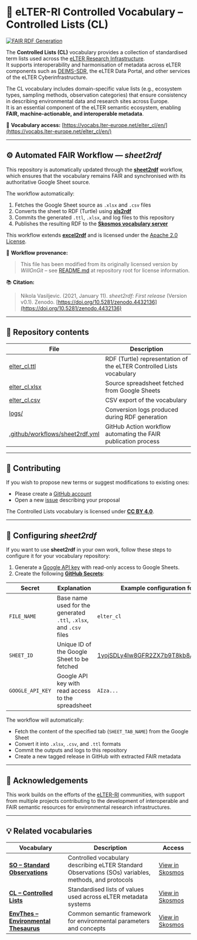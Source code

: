 # 🧩 eLTER-RI Controlled Vocabulary – Controlled Lists (CL)

[![FAIR RDF Generation](https://github.com/LTER-Europe/CL/actions/workflows/sheet2rdf.yml/badge.svg?branch=main)](https://github.com/LTER-Europe/CL/actions/workflows/sheet2rdf.yml)

The **Controlled Lists (CL)** vocabulary provides a collection of standardised term lists used across the [eLTER Research Infrastructure](https://elter-ri.eu/).  
It supports interoperability and harmonisation of metadata across eLTER components such as [DEIMS-SDR](https://deims.org), the eLTER Data Portal, and other services of the eLTER Cyberinfrastructure.  

The CL vocabulary includes domain-specific value lists (e.g., ecosystem types, sampling methods, observation categories) that ensure consistency in describing environmental data and research sites across Europe.  
It is an essential component of the eLTER semantic ecosystem, enabling **FAIR, machine-actionable, and interoperable metadata**.

📘 **Vocabulary access:** [https://vocabs.lter-europe.net/elter_cl/en/](https://vocabs.lter-europe.net/elter_cl/en/)

---

## ⚙️ Automated FAIR Workflow — *sheet2rdf*

This repository is automatically updated through the [**sheet2rdf**](https://github.com/nikokaoja/sheet2rdf) workflow, which ensures that the vocabulary remains FAIR and synchronised with its authoritative Google Sheet source.

The workflow automatically:

1. Fetches the Google Sheet source as `.xlsx` and `.csv` files  
2. Converts the sheet to RDF (Turtle) using [**xls2rdf**](https://github.com/sparna-git/xls2rdf)  
3. Commits the generated `.ttl`, `.xlsx`, and log files to this repository  
4. Publishes the resulting RDF to the [**Skosmos vocabulary server**](https://vocabs.lter-europe.net)

This workflow extends [**excel2rdf**](https://github.com/fair-data-collective/excel2rdf-template) and is licensed under the [Apache 2.0 License](https://github.com/nikokaoja/sheet2rdf/blob/main/License.md).

🧾 **Workflow provenance:**  
> This file has been modified from its originally licensed version by *WillOnGit* – see [README.md](https://github.com/LTER-Europe/CL) at repository root for license information.

📚 **Citation:**  
> Nikola Vasiljevic. (2021, January 11). *sheet2rdf: First release* (Version v0.1). Zenodo. [https://doi.org/10.5281/zenodo.4432136](https://doi.org/10.5281/zenodo.4432136)

---

## 🧠 Repository contents

| File | Description |
|------|--------------|
| [elter_cl.ttl](https://github.com/LTER-Europe/eLTER_CL/blob/main/elter_cl.ttl) | RDF (Turtle) representation of the eLTER Controlled Lists vocabulary |
| [elter_cl.xlsx](https://github.com/LTER-Europe/eLTER_CL/blob/main/elter_cl.xlsx) | Source spreadsheet fetched from Google Sheets |
| [elter_cl.csv](https://github.com/LTER-Europe/eLTER_CL/blob/main/elter_cl.csv) | CSV export of the vocabulary |
| [logs/](https://github.com/LTER-Europe/eLTER_CL/tree/main/logs) | Conversion logs produced during RDF generation |
| [.github/workflows/sheet2rdf.yml](https://github.com/LTER-Europe/eLTER_CL/blob/main/.github/workflows/sheet2rdf.yml) | GitHub Action workflow automating the FAIR publication process |

---

## 💬 Contributing

If you wish to propose new terms or suggest modifications to existing ones:

- Please create a [GitHub account](https://github.com/signup)
- Open a new [issue](https://github.com/LTER-Europe/CL/issues) describing your proposal

The Controlled Lists vocabulary is licensed under [**CC BY 4.0**](https://creativecommons.org/licenses/by/4.0/).

---

## 🧩 Configuring *sheet2rdf*

If you want to use **sheet2rdf** in your own work, follow these steps to configure it for your vocabulary repository:

1. Generate a [Google API key](https://developers.google.com/sheets/api/guides/authorizing#APIKey) with read-only access to Google Sheets.
2. Create the following [**GitHub Secrets**](https://docs.github.com/en/actions/security-guides/encrypted-secrets):

| Secret | Explanation | Example configuration for *eLTER_CL* |
|--------|--------------|--------------------------------------|
| `FILE_NAME` | Base name used for the generated `.ttl`, `.xlsx`, and `.csv` files | `elter_cl` |
| `SHEET_ID` | Unique ID of the Google Sheet to be fetched | [1yojSDLy4Iw8GFR2ZX7b9T8kb8As6XUij5jU8KKvEicg](https://docs.google.com/spreadsheets/d/1yojSDLy4Iw8GFR2ZX7b9T8kb8As6XUij5jU8KKvEicg/edit?gid=678823855#gid=678823855) |
| `GOOGLE_API_KEY` | Google API key with read access to the spreadsheet | `AIza...` |

The workflow will automatically:
- Fetch the content of the specified tab (`SHEET_TAB_NAME`) from the Google Sheet  
- Convert it into `.xlsx`, `.csv`, and `.ttl` formats  
- Commit the outputs and logs to this repository  
- Create a new tagged release in GitHub with extracted FAIR metadata

---

## 🧭 Acknowledgements

This work builds on the efforts of the [eLTER-RI](https://elter-ri.eu/) communities, with support from multiple projects contributing to the development of interoperable and FAIR semantic resources for environmental research infrastructures.

---

## 💡 Related vocabularies

| Vocabulary | Description | Access |
|-------------|--------------|--------|
| **[SO – Standard Observations](https://github.com/LTER-Europe/SO)** | Controlled vocabulary describing eLTER Standard Observations (SOs) variables, methods, and protocols | [View in Skosmos](https://vocabs.lter-europe.net/so/en/) |
| **[CL – Controlled Lists](https://github.com/LTER-Europe/eLTER_CL)** | Standardised lists of values used across eLTER metadata systems | [View in Skosmos](https://vocabs.lter-europe.net/elter_cl/en/) |
| **[EnvThes – Environmental Thesaurus](https://github.com/LTER-Europe/EnvThes)** | Common semantic framework for environmental parameters and concepts | [View in Skosmos](https://vocabs.elter-ri.eu/EnvThes/en/) |
